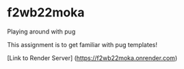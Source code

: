 # f2wb22moka
Playing around with pug 

This assignment is to get familiar with pug templates! 

[Link to Render Server] (https://f2wb22moka.onrender.com)